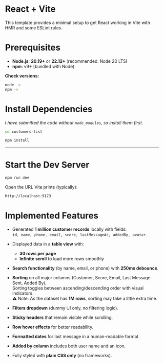 # React + Vite

This template provides a minimal setup to get React working in Vite with HMR and some ESLint rules.


# Prerequisites

- **Node.js**: **20.19+** or **22.12+** (recommended: Node 20 LTS)  
- **npm**: v9+ (bundled with Node)

**Check versions:**
```bash
node -v
npm -v
```
# Install Dependencies

_I have submitted the code without `node_modules`, so install them first._
```bash
cd customers-list 
```
```bash
npm install
```
* * *

# Start the Dev Server
```bash
npm run dev
```

Open the URL Vite prints (typically):
```bash
http://localhost:5173
```

# Implemented Features

- Generated **1 million customer records** locally with fields:  
  `id, name, phone, email, score, lastMessageAt, addedBy, avatar`.

- Displayed data in a **table view** with:
  - **30 rows per page**
  - **Infinite scroll** to load more rows smoothly

- **Search functionality** (by name, email, or phone) with **250ms debounce**.

- **Sorting** on all major columns (Customer, Score, Email, Last Message Sent, Added By).  
  Sorting toggles between ascending/descending order with visual indicators.  
  ⚠️ Note: As the dataset has **1M rows**, sorting may take a little extra time.

- **Filters dropdown** (dummy UI only, no filtering logic).

- **Sticky headers** that remain visible while scrolling.

- **Row hover effects** for better readability.

- **Formatted dates** for last message in a human-readable format.

- **Added by column** includes both user name and an icon.

- Fully styled with **plain CSS only** (no frameworks).

